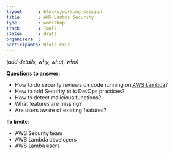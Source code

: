 ```yaml
---
layout      : blocks/working-session
title       : AWS Lambda Security
type        : workshop
track       : Tools
status      : draft
organizers  :
participants: Dinis Cruz
---
```


_(add details, why, what, who)_

**Questions to answer:**

* How to do security reviews on code running on [AWS Lambda](https://aws.amazon.com/lambda)?
* How to add Security to is DevOps practices?
* How to detect malicious functions?
* What features are missing?
* Are users aware of existing features?

**To Invite:**

* AWS Security team
* AWS Lambda developers
* AWS Lamba users
